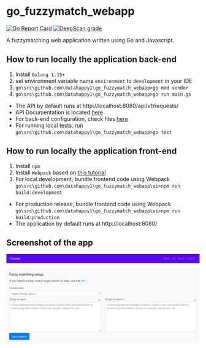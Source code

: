 # go_fuzzymatch_webapp

[![Go Report Card](https://goreportcard.com/badge/github.com/datahappy1/go_fuzzymatch_webapp)](https://goreportcard.com/report/github.com/datahappy1/go_fuzzymatch_webapp)
[![DeepScan grade](https://deepscan.io/api/teams/13362/projects/16364/branches/348988/badge/grade.svg)](https://deepscan.io/dashboard#view=project&tid=13362&pid=16364&bid=348988)

A fuzzymatching web application written using Go and Javascript. 

## How to run locally the application back-end
1) Install `Golang 1.15+`
2) set environment variable name `environment` to `development` in your IDE
3) `go\src\github.com\datahappy1\go_fuzzymatch_webapp>go mod vendor`
4) `go\src\github.com\datahappy1\go_fuzzymatch_webapp>go run main.go`
- The API by default runs at http://localhost:8080/api/v1/requests/
- API Documentation is located [here](https://github.com/datahappy1/go_fuzzymatch_webapp/blob/main/ui/src/api_documentation.js)
- For back-end configuration, check files [here](https://github.com/datahappy1/go_fuzzymatch_webapp/tree/main/api/config)
- For running local tests, run `go\src\github.com\datahappy1\go_fuzzymatch_webapp>go test`

## How to run locally the application front-end
1) Install `npm`
2) Install `Webpack` based on [this tutorial](https://webpack.js.org/guides/installation/)
3) For local development, bundle frontend code using Webpack `go\src\github.com\datahappy1\go_fuzzymatch_webapp\ui>npm run build:development`
- For production release, bundle frontend code using Webpack `go\src\github.com\datahappy1\go_fuzzymatch_webapp\ui>npm run build:production`
- The application by default runs at http://localhost:8080/

## Screenshot of the app
![image](https://github.com/datahappy1/go_fuzzymatch_webapp/blob/main/app_screenshot.PNG)